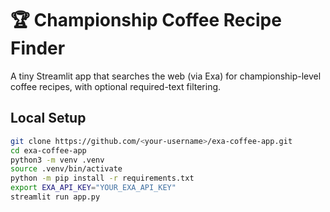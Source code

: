 # 🏆 Championship Coffee Recipe Finder

A tiny Streamlit app that searches the web (via Exa) for championship-level coffee recipes, with optional required-text filtering.

## Local Setup

```bash
git clone https://github.com/<your-username>/exa-coffee-app.git
cd exa-coffee-app
python3 -m venv .venv
source .venv/bin/activate
python -m pip install -r requirements.txt
export EXA_API_KEY="YOUR_EXA_API_KEY"
streamlit run app.py
